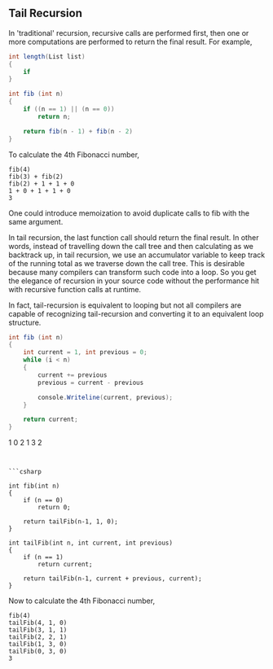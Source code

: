 ## Tail Recursion
In 'traditional' recursion, recursive calls are performed first, then one or more computations are performed to return the final result. For example,

```csharp
int length(List list)
{
    if 
}


```


```csharp    
int fib (int n)
{
    if ((n == 1) || (n == 0))
        return n;

    return fib(n - 1) + fib(n - 2)
}
```

To calculate the 4th Fibonacci number,
```
fib(4)
fib(3) + fib(2)
fib(2) + 1 + 1 + 0
1 + 0 + 1 + 1 + 0
3
```

One could introduce memoization to avoid duplicate calls to fib with the same argument.


In tail recursion, the last function call should return the final result. In other words, instead of travelling down the call tree and then calculating as we backtrack up, in tail recursion, we use an accumulator variable to keep track of the running total as we traverse down the call tree. This is desirable because many compilers can transform such code into a loop. So you get the elegance of recursion in your source code without the performance hit with recursive function calls at runtime.

In fact, tail-recursion is equivalent to looping but not all compilers are capable of recognizing tail-recursion and converting it to an equivalent loop structure. 

```csharp
int fib (int n)
{
    int current = 1, int previous = 0;
    while (i < n)
    {
        current += previous
        previous = current - previous

        console.Writeline(current, previous);
    }

    return current;
}

```
1 0
2 1
3 2

```


```csharp

int fib(int n)
{
    if (n == 0)
        return 0;
    
    return tailFib(n-1, 1, 0);
}

int tailFib(int n, int current, int previous)
{
    if (n == 1)
        return current;
    
    return tailFib(n-1, current + previous, current);
}
```

Now to calculate the 4th Fibonacci number,
```
fib(4)
tailFib(4, 1, 0)
tailFib(3, 1, 1)
tailFib(2, 2, 1)
tailFib(1, 3, 0)
tailFib(0, 3, 0)
3
```

